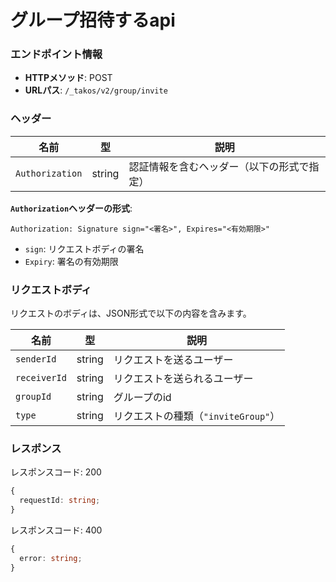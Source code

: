 # グループ招待するapi

### エンドポイント情報

- **HTTPメソッド**: POST
- **URLパス**: `/_takos/v2/group/invite`

### ヘッダー

| 名前            | 型     | 説明                                       |
| --------------- | ------ | ------------------------------------------ |
| `Authorization` | string | 認証情報を含むヘッダー（以下の形式で指定） |

**`Authorization`ヘッダーの形式**:

```
Authorization: Signature sign="<署名>", Expires="<有効期限>"
```

- `sign`: リクエストボディの署名
- `Expiry`: 署名の有効期限

### リクエストボディ

リクエストのボディは、JSON形式で以下の内容を含みます。

| 名前         | 型     | 説明                                |
| ------------ | ------ | ----------------------------------- |
| `senderId`   | string | リクエストを送るユーザー            |
| `receiverId` | string | リクエストを送られるユーザー        |
| `groupId`    | string | グループのid                        |
| `type`       | string | リクエストの種類（`"inviteGroup"`） |

### レスポンス

レスポンスコード: 200

```ts
{
  requestId: string;
}
```

レスポンスコード: 400

```ts
{
  error: string;
}
```
